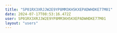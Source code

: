 ```yaml
---
title: "SP01RX3XRJJW2E9YP8MM3KH5KXEPADWHDKE77M01"
date: 2024-07-17T08:53:16.472Z
user: SP01RX3XRJJW2E9YP8MM3KH5KXEPADWHDKE77M01
layout: "users"
---
```

    